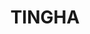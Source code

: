 ---
lastmod: '2025-04-06T06:05:20+00:00'
latitude: -29.985367
layout: suburb
longitude: 151.265077
postcode: '2369'
state: NSW
title: TINGHA
url: /nsw/tingha/
---